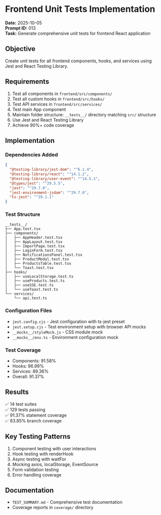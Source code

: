 # Frontend Unit Tests Implementation

**Date:** 2025-10-05  
**Prompt ID:** 013  
**Task:** Generate comprehensive unit tests for frontend React application

## Objective

Create unit tests for all frontend components, hooks, and services using Jest and React Testing Library.

## Requirements

1. Test all components in `frontend/src/components/`
2. Test all custom hooks in `frontend/src/hooks/`
3. Test API services in `frontend/src/services/`
4. Test main App component
5. Maintain folder structure: `__tests__/` directory matching `src/` structure
6. Use Jest and React Testing Library
7. Achieve 90%+ code coverage

## Implementation

### Dependencies Added
```json
{
  "@testing-library/jest-dom": "^6.1.4",
  "@testing-library/react": "^14.1.2",
  "@testing-library/user-event": "^14.5.1",
  "@types/jest": "^29.5.5",
  "jest": "^29.7.0",
  "jest-environment-jsdom": "^29.7.0",
  "ts-jest": "^29.1.1"
}
```

### Test Structure
```
__tests__/
├── App.test.tsx
├── components/
│   ├── AppHeader.test.tsx
│   ├── AppLayout.test.tsx
│   ├── ImportPage.test.tsx
│   ├── LoginForm.test.tsx
│   ├── NotificationsPanel.test.tsx
│   ├── ProductModal.test.tsx
│   ├── ProductsTable.test.tsx
│   └── Toast.test.tsx
├── hooks/
│   ├── useLocalStorage.test.ts
│   ├── useProducts.test.ts
│   ├── useSSE.test.ts
│   └── useToast.test.ts
└── services/
    └── api.test.ts
```

### Configuration Files
- `jest.config.cjs` - Jest configuration with ts-jest preset
- `jest.setup.cjs` - Test environment setup with browser API mocks
- `__mocks__/styleMock.js` - CSS module mock
- `__mocks__/env.ts` - Environment configuration mock

### Test Coverage
- Components: 91.58%
- Hooks: 96.99%
- Services: 89.36%
- Overall: 91.37%

## Results

✅ 14 test suites  
✅ 129 tests passing  
✅ 91.37% statement coverage  
✅ 83.85% branch coverage

## Key Testing Patterns

1. Component testing with user interactions
2. Hook testing with renderHook
3. Async testing with waitFor
4. Mocking axios, localStorage, EventSource
5. Form validation testing
6. Error handling coverage

## Documentation

- `TEST_SUMMARY.md` - Comprehensive test documentation
- Coverage reports in `coverage/` directory
